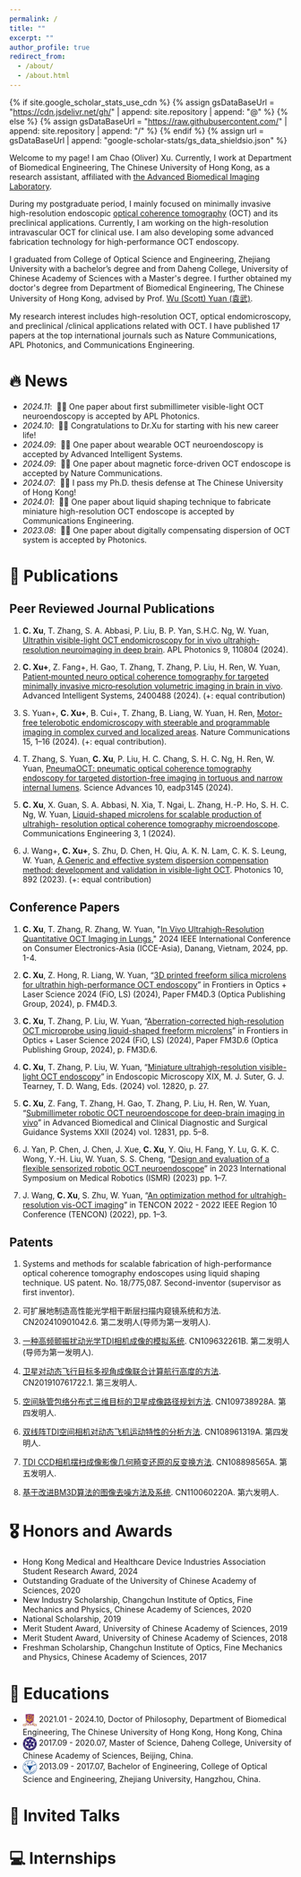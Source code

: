 ```yaml
---
permalink: /
title: ""
excerpt: ""
author_profile: true
redirect_from: 
  - /about/
  - /about.html
---
```


{% if site.google_scholar_stats_use_cdn %}
{% assign gsDataBaseUrl = "https://cdn.jsdelivr.net/gh/" | append: site.repository | append: "@" %}
{% else %}
{% assign gsDataBaseUrl = "https://raw.githubusercontent.com/" | append: site.repository | append: "/" %}
{% endif %}
{% assign url = gsDataBaseUrl | append: "google-scholar-stats/gs_data_shieldsio.json" %}

<span class='anchor' id='about-me'></span>

Welcome to my page! I am Chao (Oliver) Xu. Currently, I work at Department of Biomedical Engineering, The Chinese University of Hong Kong, as a research assistant, affiliated with [the Advanced Biomedical Imaging Laboratory](https://www.bme.cuhk.edu.hk/yuan/index.html).    

During my postgraduate period, I mainly focused on minimally invasive high-resolution endoscopic [optical coherence tomography](https://en.wikipedia.org/wiki/Optical_coherence_tomography) (OCT) and its preclinical applications. Currently, I am working on the high-resolution intravascular OCT for clinical use. I am also developing some advanced fabrication technology for high-performance OCT endoscopy. 

I graduated from College of Optical Science and Engineering, Zhejiang University with a bachelor’s degree and from Daheng College, University of Chinese Academy of Sciences with a Master's degree. I further obtained my doctor's degree from Department of Biomedical Engineering, The Chinese University of Hong Kong, advised by Prof. [Wu (Scott) Yuan (袁武)](https://www.bme.cuhk.edu.hk/yuan/people.html).

My research interest includes high-resolution OCT, optical endomicroscopy, and preclinical /clinical applications related with OCT. I have published 17 papers at the top international journals such as Nature Communications, APL Photonics, and Communications Engineering. 


# 🔥 News
- *2024.11*: &nbsp;🎉🎉 One paper about first submillimeter visible-light OCT neuroendoscopy is accepted by APL Photonics. 
- *2024.10*: &nbsp;🎉🎉 Congratulations to Dr.Xu for starting with his new career life!   
- *2024.09*: &nbsp;🎉🎉 One paper about wearable OCT neuroendoscopy is accepted by Advanced Intelligent Systems. 
- *2024.09*: &nbsp;🎉🎉 One paper about magnetic force-driven OCT endoscope is accepted by Nature Communications.  
- *2024.07*: &nbsp;🎉🎉 I pass my Ph.D. thesis defense at The Chinese University of Hong Kong!  
- *2024.01*: &nbsp;🎉🎉 One paper about liquid shaping technique to fabricate miniature high-resolution OCT endoscope is accepted by Communications Engineering.
- *2023.08*: &nbsp;🎉🎉 One paper about digitally compensating dispersion of OCT system is accepted by Photonics.

# 📝 Publications 

## Peer Reviewed Journal Publications
1. **C. Xu**, T. Zhang, S. A. Abbasi, P. Liu, B. P. Yan, S.H.C. Ng, W. Yuan, [Ultrathin visible-light OCT endomicroscopy for in vivo ultrahigh-resolution neuroimaging in deep brain](https://doi.org/10.1038/s44172-023-00157-1). APL Photonics 9, 110804 (2024).  

1. **C. Xu+**, Z. Fang+, H. Gao, T. Zhang, T. Zhang, P. Liu, H. Ren, W. Yuan, [Patient‐mounted neuro optical coherence tomography for targeted minimally invasive micro‐resolution volumetric imaging in brain in vivo](https://doi.org/10.1002/aisy.202400488). Advanced Intelligent Systems, 2400488 (2024). (+: equal contribution)

1. S. Yuan+, **C. Xu+**, B. Cui+, T. Zhang, B. Liang, W. Yuan, H. Ren, [Motor-free telerobotic endomicroscopy with steerable and programmable imaging in complex curved and localized areas](https://doi.org/10.1038/s41467-024-51633-x). Nature Communications 15, 1–16 (2024). (+: equal contribution).

1. T. Zhang, S. Yuan, **C. Xu**, P. Liu, H. C. Chang, S. H. C. Ng, H. Ren, W. Yuan, [PneumaOCT: pneumatic optical coherence tomography endoscopy for targeted distortion-free imaging in tortuous and narrow internal lumens](https://doi.org/10.1126/sciadv.adp3145). Science Advances 10, eadp3145 (2024). 

1. **C. Xu**, X. Guan, S. A. Abbasi, N. Xia, T. Ngai, L. Zhang, H.-P. Ho, S. H. C. Ng, W. Yuan, [Liquid-shaped microlens for scalable production of ultrahigh- resolution optical coherence tomography microendoscope](https://doi.org/10.1038/s44172-023-00157-1). Communications Engineering 3, 1 (2024).

1. J. Wang+, **C. Xu+**, S. Zhu, D. Chen, H. Qiu, A. K. N. Lam, C. K. S. Leung, W. Yuan, [A Generic and effective system dispersion compensation method: development and validation in visible-light OCT](https://doi.org/10.3390/photonics10080892). Photonics 10, 892 (2023). (+: equal contribution)

## Conference Papers
1. **C. Xu**, T. Zhang, R. Zhang, W. Yuan, "[In Vivo Ultrahigh-Resolution Quantitative OCT Imaging in Lungs](https://ieeexplore.ieee.org/abstract/document/10773767)," 2024 IEEE International Conference on Consumer Electronics-Asia (ICCE-Asia), Danang, Vietnam, 2024, pp. 1-4.

1. **C. Xu**, Z. Hong, R. Liang, W. Yuan, “[3D printed freeform silica microlens for ultrathin high-performance OCT endoscopy](https://opg.optica.org/abstract.cfm?uri=FiO-2024-FM4D.3)” in Frontiers in Optics + Laser Science 2024 (FiO, LS) (2024), Paper FM4D.3 (Optica Publishing Group, 2024), p. FM4D.3.
 
1. **C. Xu**, T. Zhang, P. Liu, W. Yuan, “[Aberration-corrected high-resolution OCT microprobe using liquid-shaped freeform microlens](https://opg.optica.org/abstract.cfm?uri=FiO-2024-FM3D.6)” in Frontiers in Optics + Laser Science 2024 (FiO, LS) (2024), Paper FM3D.6 (Optica Publishing Group, 2024), p. FM3D.6.

1. **C. Xu**, T. Zhang, P. Liu, W. Yuan, “[Miniature ultrahigh-resolution visible-light OCT endoscopy](https://doi.org/10.1117/12.3000677)” in Endoscopic Microscopy XIX, M. J. Suter, G. J. Tearney, T. D. Wang, Eds. (2024) vol. 12820, p. 27.

1. **C. Xu**, Z. Fang, T. Zhang, H. Gao, T. Zhang, P. Liu, H. Ren, W. Yuan, “[Submillimeter robotic OCT neuroendoscope for deep-brain imaging in vivo](https://doi.org/10.1117/12.3000678)” in Advanced Biomedical and Clinical Diagnostic and Surgical Guidance Systems XXII (2024) vol. 12831, pp. 5–8. 

1. J. Yan, P. Chen, J. Chen, J. Xue, **C. Xu**, Y. Qiu, H. Fang, Y. Lu, G. K. C. Wong, Y.-H. Liu, W. Yuan, S. S. Cheng, “[Design and evaluation of a flexible sensorized robotic OCT neuroendoscope](https://doi.org/10.1109/ISMR57123.2023.10130184)” in 2023 International Symposium on Medical Robotics (ISMR) (2023) pp. 1–7.

1. J. Wang, **C. Xu**, S. Zhu, W. Yuan, “[An optimization method for ultrahigh-resolution vis-OCT imaging](https://doi.org/10.1109/TENCON55691.2022.9977683)” in TENCON 2022 - 2022 IEEE Region 10 Conference (TENCON) (2022), pp. 1–3.

## Patents
1. Systems and methods for scalable fabrication of high-performance optical coherence tomography endoscopes using liquid shaping technique. US patent. No. 18/775,087. Second-inventor (supervisor as first inventor).

2. 可扩展地制造高性能光学相干断层扫描内窥镜系统和方法. CN202410901042.6. 第二发明人(导师为第一发明人).

3. [一种高频颤振扰动光学TDI相机成像的模拟系统](https://cnki.net/KCMS/detail/detail.aspx?dbcode=SCPD&dbname=SCPD201902&filename=CN109632261B&uniplatform=OVERSEA&v=c_kv-5SQsZILUP4tc70g4s-_DeZgScP0Ta71nxtqiCE7C187jVP8QvxhrjD4LBGQ). CN109632261B. 第二发明人(导师为第一发明人).

4. [卫星对动态飞行目标多视角成像联合计算航行高度的方法](https://cnki.net/KCMS/detail/detail.aspx?dbcode=SCPD&dbname=SCPD202203&filename=CN112461204B&uniplatform=OVERSEA&v=hMRiDK8RDb865yeK3zdIzppbqpvsYt0yaxBGN7dvuNvNt-4HnnUifekpLsUo0kTC). CN201910761722.1. 第三发明人.

5. [空间脉管包络分布式三维目标的卫星成像路径规划方法](https://cnki.net/KCMS/detail/detail.aspx?dbcode=SCPD&dbname=SCPD202002&filename=CN109738928B&uniplatform=OVERSEA&v=fR8Mx8pCNY2yq86agVqWHYJMa_Cjb8shUPJ-FIXXRlIHgc4-qE5FF1mkh04DD8If). CN109738928A. 第四发明人.

6. [双线阵TDI空间相机对动态飞机运动特性的分析方法](https://cnki.net/KCMS/detail/detail.aspx?dbcode=SCPD&dbname=SCPD202104&filename=CN108961319B&uniplatform=OVERSEA&v=YHjM-ZTdt5nmOqi9Kifs0cS7buRVKEEC1GEXW6-FHbTp6rYAevRMd2O6D8hETnjG). CN108961319A. 第四发明人.

7. [TDI CCD相机摆扫成像影像几何畸变还原的反变换方法](https://cnki.net/KCMS/detail/detail.aspx?dbcode=SCPD&dbname=SCPD202103&filename=CN108898565B&uniplatform=OVERSEA&v=5n6Zio5iqB8Ih-3LXhEG_Naft26iJW3b_fRMhdJj4wlndP_lDy1A13_fh-ATYz3W). CN108898565A. 第五发明人.

8. [基于改进BM3D算法的图像去噪方法及系统](https://cnki.net/KCMS/detail/detail.aspx?dbcode=SCPD&dbname=SCPD201902&filename=CN110060220A&uniplatform=OVERSEA&v=K2XJ6v3gU3eGzRIOoWN1hoPTsLD2KInOovejVwpknY8nRGmdzN-PW1QVM7wRfAaB). CN110060220A. 第六发明人.


# 🎖 Honors and Awards
- Hong Kong Medical and Healthcare Device Industries Association Student Research Award, 2024 
- Outstanding Graduate of the University of Chinese Academy of Sciences, 2020
- New Industry Scholarship, Changchun Institute of Optics, Fine Mechanics and Physics, Chinese Academy of Sciences, 2020
- National Scholarship, 2019
- Merit Student Award, University of Chinese Academy of Sciences, 2019
- Merit Student Award, University of Chinese Academy of Sciences, 2018
- Freshman Scholarship, Changchun Institute of Optics, Fine Mechanics and Physics, Chinese Academy of Sciences, 2017

# 📖 Educations
- <img height="25" src="/images/cuhk_logo.png" width="25" style="vertical-align: middle;"/> 2021.01 - 2024.10, Doctor of Philosophy, Department of Biomedical Engineering, The Chinese University of Hong Kong, Hong Kong, China
- <img height="25" src="/images/UCAS_logo.png" width="25" style="vertical-align: middle;"/> 2017.09 - 2020.07, Master of Science, Daheng College, University of Chinese Academy of Sciences, Beijing, China.
- <img height="25" src="/images/zju_logo.png" width="25" style="vertical-align: middle;"/> 2013.09 - 2017.07, Bachelor of Engineering, College of Optical Science and Engineering, Zhejiang University, Hangzhou, China.


# 💬 Invited Talks

# 💻 Internships
